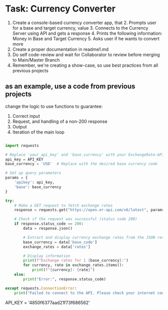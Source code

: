 # Task: Currency Converter
1. Create a console-based currency converter app, that
   2. Prompts user for a base and target currency, value
   3. Connects to the Currency Server using API and gets a response
   4. Prints the following information: Money in Base and Target Currency
   5. Asks user if he wants to convert more
2. Create a proper documentation in readme1.md
3. Do self code-review and wait for Collaborator to review before merging to Main/Master Branch
4. Remember, we're creating a show-case, so use best practices from all previous projects
   
## as an example, use a code from previous projects
change the logic to use functions to guarantee:
1. Correct input
2. Request, and handling of a non-200 response
3. Output
4. Iteration of the main loop

```python

import requests

# Replace 'your_api_key' and 'base_currency' with your ExchangeRate-API key and desired base currency
api_key = API_KEY
base_currency = 'USD'  # Replace with the desired base currency code

# Set up query parameters
params = {
    'apikey': api_key,
    'base': base_currency
}

try:
    # Make a GET request to fetch exchange rates
    response = requests.get("https://open.er-api.com/v6/latest", params=params)

    # Check if the request was successful (status code 200)
    if response.status_code == 200:
        data = response.json()

        # Extract and display currency exchange rates from the JSON response
        base_currency = data['base_code']
        exchange_rates = data['rates']

        # Display information
        print(f"Exchange rates for 1 {base_currency}:")
        for currency, rate in exchange_rates.items():
            print(f"{currency}: {rate}")
    else:
        print("Error:", response.status_code)

except requests.ConnectionError:
    print("Failed to connect to the API. Please check your internet connection.")

```

API_KEY = '4850f6377aad21f73f686562'